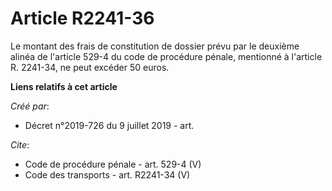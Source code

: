 # Article R2241-36

Le montant des frais de constitution de dossier prévu par le deuxième alinéa de l'article 529-4 du code de procédure pénale,
mentionné à l'article R. 2241-34, ne peut excéder 50 euros.

**Liens relatifs à cet article**

_Créé par_:

  - Décret n°2019-726 du 9 juillet 2019 - art.

_Cite_:

  - Code de procédure pénale - art. 529-4 (V)
  - Code des transports - art. R2241-34 (V)
